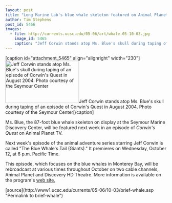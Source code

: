 ```yaml
---
layout: post
title: "Long Marine Lab's blue whale skeleton featured on Animal Planet TV"
author: Tim Stephens
post_id: 5466
images:
  - file: http://currents.ucsc.edu/05-06/art/whale.05-10-03.jpg
    image_id: 5465
    caption: "Jeff Corwin stands atop Ms. Blue's skull during taping of an episode of Corwin's Quest in August 2004. Photo courtesy of the Seymour Center"
---
```


[caption id="attachment_5465" align="alignright" width="230"]<a href="http://localhost/mysite/wp-content/uploads/2005/10/whale.05-10-03.jpg"><img class="size-full wp-image-5465" src="http://localhost/mysite/wp-content/uploads/2005/10/whale.05-10-03.jpg" alt="Jeff Corwin stands atop Ms. Blue's skull during taping of an episode of Corwin's Quest in August 2004. Photo courtesy of the Seymour Center" width="230" height="132" /></a>Jeff Corwin stands atop Ms. Blue's skull during taping of an episode of Corwin's Quest in August 2004. Photo courtesy of the Seymour Center[/caption]
<a name="content" id="content"></a><br>
<p>
  Ms. Blue, the 87-foot blue whale skeleton on display at the Seymour Marine Discovery Center, will be featured next week in an episode of <i>Corwin's Quest</i> on Animal Planet TV.
</p>
<p>
  Next week's episode of the animal adventure series starring Jeff Corwin is called "The Blue Whale's Tail (Giants)." It premieres on Wednesday, October 12, at 6 p.m. Pacific Time.
</p>
<p>
  This episode, which focuses on the blue whales in Monterey Bay, will be rebroadcast at various times throughout October on two cable channels, Animal Planet and Discovery HD Theatre. More information is available on the program's <a href="http://animal.discovery.com/fansites/jeffcorwin/episode/series_4.html">web site.</a>
</p>
[source](http://www1.ucsc.edu/currents/05-06/10-03/brief-whale.asp "Permalink to brief-whale")
